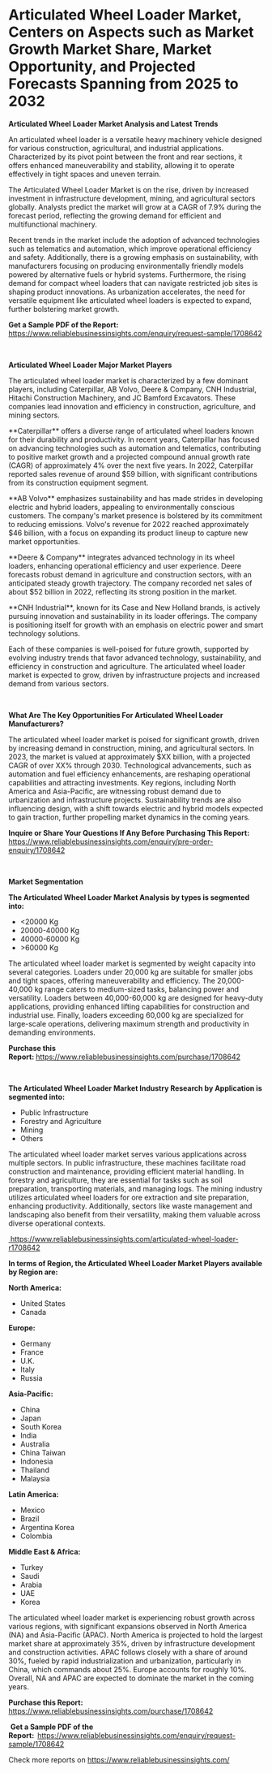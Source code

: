 <p><h1>Articulated Wheel Loader Market, Centers on Aspects such as Market Growth Market Share, Market Opportunity, and Projected Forecasts Spanning from 2025 to 2032</h1></p><p><strong>Articulated Wheel Loader Market Analysis and Latest Trends</strong></p>
<p><p>An articulated wheel loader is a versatile heavy machinery vehicle designed for various construction, agricultural, and industrial applications. Characterized by its pivot point between the front and rear sections, it offers enhanced maneuverability and stability, allowing it to operate effectively in tight spaces and uneven terrain.</p><p>The Articulated Wheel Loader Market is on the rise, driven by increased investment in infrastructure development, mining, and agricultural sectors globally. Analysts predict the market will grow at a CAGR of 7.9% during the forecast period, reflecting the growing demand for efficient and multifunctional machinery. </p><p>Recent trends in the market include the adoption of advanced technologies such as telematics and automation, which improve operational efficiency and safety. Additionally, there is a growing emphasis on sustainability, with manufacturers focusing on producing environmentally friendly models powered by alternative fuels or hybrid systems. Furthermore, the rising demand for compact wheel loaders that can navigate restricted job sites is shaping product innovations. As urbanization accelerates, the need for versatile equipment like articulated wheel loaders is expected to expand, further bolstering market growth.</p></p>
<p><strong>Get a Sample PDF of the Report:&nbsp;</strong> <a href="https://www.reliablebusinessinsights.com/enquiry/request-sample/1708642?utm_campaign=1789&utm_medium=2&utm_source=Github&utm_content=ia&utm_term=27032025&utm_id=articulated-wheel-loader">https://www.reliablebusinessinsights.com/enquiry/request-sample/1708642</a></p>
<p>&nbsp;</p>
<p><strong>Articulated Wheel Loader Major Market Players</strong></p>
<p><p>The articulated wheel loader market is characterized by a few dominant players, including Caterpillar, AB Volvo, Deere & Company, CNH Industrial, Hitachi Construction Machinery, and JC Bamford Excavators. These companies lead innovation and efficiency in construction, agriculture, and mining sectors.</p><p>**Caterpillar** offers a diverse range of articulated wheel loaders known for their durability and productivity. In recent years, Caterpillar has focused on advancing technologies such as automation and telematics, contributing to positive market growth and a projected compound annual growth rate (CAGR) of approximately 4% over the next five years. In 2022, Caterpillar reported sales revenue of around $59 billion, with significant contributions from its construction equipment segment.</p><p>**AB Volvo** emphasizes sustainability and has made strides in developing electric and hybrid loaders, appealing to environmentally conscious customers. The company's market presence is bolstered by its commitment to reducing emissions. Volvo's revenue for 2022 reached approximately $46 billion, with a focus on expanding its product lineup to capture new market opportunities.</p><p>**Deere & Company** integrates advanced technology in its wheel loaders, enhancing operational efficiency and user experience. Deere forecasts robust demand in agriculture and construction sectors, with an anticipated steady growth trajectory. The company recorded net sales of about $52 billion in 2022, reflecting its strong position in the market.</p><p>**CNH Industrial**, known for its Case and New Holland brands, is actively pursuing innovation and sustainability in its loader offerings. The company is positioning itself for growth with an emphasis on electric power and smart technology solutions.</p><p>Each of these companies is well-poised for future growth, supported by evolving industry trends that favor advanced technology, sustainability, and efficiency in construction and agriculture. The articulated wheel loader market is expected to grow, driven by infrastructure projects and increased demand from various sectors.</p></p>
<p>&nbsp;</p>
<p><strong>What Are The Key Opportunities For Articulated Wheel Loader Manufacturers?</strong></p>
<p><p>The articulated wheel loader market is poised for significant growth, driven by increasing demand in construction, mining, and agricultural sectors. In 2023, the market is valued at approximately $XX billion, with a projected CAGR of over XX% through 2030. Technological advancements, such as automation and fuel efficiency enhancements, are reshaping operational capabilities and attracting investments. Key regions, including North America and Asia-Pacific, are witnessing robust demand due to urbanization and infrastructure projects. Sustainability trends are also influencing design, with a shift towards electric and hybrid models expected to gain traction, further propelling market dynamics in the coming years.</p></p>
<p><strong>Inquire or Share Your Questions If Any Before Purchasing This Report:</strong> <a href="https://www.reliablebusinessinsights.com/enquiry/pre-order-enquiry/1708642?utm_campaign=1789&utm_medium=2&utm_source=Github&utm_content=ia&utm_term=27032025&utm_id=articulated-wheel-loader">https://www.reliablebusinessinsights.com/enquiry/pre-order-enquiry/1708642</a></p>
<p>&nbsp;</p>
<p><strong>Market Segmentation</strong></p>
<p><strong>The Articulated Wheel Loader Market Analysis by types is segmented into:</strong></p>
<p><ul><li><20000 Kg</li><li>20000-40000 Kg</li><li>40000-60000 Kg</li><li>>60000 Kg</li></ul></p>
<p><p>The articulated wheel loader market is segmented by weight capacity into several categories. Loaders under 20,000 kg are suitable for smaller jobs and tight spaces, offering maneuverability and efficiency. The 20,000-40,000 kg range caters to medium-sized tasks, balancing power and versatility. Loaders between 40,000-60,000 kg are designed for heavy-duty applications, providing enhanced lifting capabilities for construction and industrial use. Finally, loaders exceeding 60,000 kg are specialized for large-scale operations, delivering maximum strength and productivity in demanding environments.</p></p>
<p><strong>Purchase this Report:&nbsp;</strong><a href="https://www.reliablebusinessinsights.com/purchase/1708642?utm_campaign=1789&utm_medium=2&utm_source=Github&utm_content=ia&utm_term=27032025&utm_id=articulated-wheel-loader">https://www.reliablebusinessinsights.com/purchase/1708642</a></p>
<p>&nbsp;</p>
<p><strong>The Articulated Wheel Loader Market Industry Research by Application is segmented into:</strong></p>
<p><ul><li>Public Infrastructure</li><li>Forestry and Agriculture</li><li>Mining</li><li>Others</li></ul></p>
<p><p>The articulated wheel loader market serves various applications across multiple sectors. In public infrastructure, these machines facilitate road construction and maintenance, providing efficient material handling. In forestry and agriculture, they are essential for tasks such as soil preparation, transporting materials, and managing logs. The mining industry utilizes articulated wheel loaders for ore extraction and site preparation, enhancing productivity. Additionally, sectors like waste management and landscaping also benefit from their versatility, making them valuable across diverse operational contexts.</p></p>
<p><a href="https://www.reliablebusinessinsights.com/articulated-wheel-loader-r1708642?utm_campaign=1789&utm_medium=2&utm_source=Github&utm_content=ia&utm_term=27032025&utm_id=articulated-wheel-loader">&nbsp;https://www.reliablebusinessinsights.com/articulated-wheel-loader-r1708642</a></p>
<p><strong>In terms of Region, the Articulated Wheel Loader Market Players available by Region are:</strong></p>
<p>
    <p> <strong> North America: </strong>
        <ul>
            <li>United States</li>
            <li>Canada</li>
        </ul>
        </p> 
    <p> <strong> Europe: </strong>
        <ul>
            <li>Germany</li>
            <li>France</li>
            <li>U.K.</li>
            <li>Italy</li>
            <li>Russia</li>
        </ul>
        </p> 
    <p> <strong> Asia-Pacific: </strong>
        <ul>
            <li>China</li>
            <li>Japan</li>
            <li>South Korea</li>
            <li>India</li>
            <li>Australia</li>
            <li>China Taiwan</li>
            <li>Indonesia</li>
            <li>Thailand</li>
            <li>Malaysia</li>
        </ul>
        </p> 
    <p> <strong> Latin America: </strong>
        <ul>
            <li>Mexico</li>
            <li>Brazil</li>
            <li>Argentina Korea</li>
            <li>Colombia</li>
        </ul>
        </p> 
    <p> <strong> Middle East & Africa: </strong>
        <ul>
            <li>Turkey</li>
            <li>Saudi</li>
            <li>Arabia</li>
            <li>UAE</li>
            <li>Korea</li>
        </ul>
    </p>
    </p>
<p><p>The articulated wheel loader market is experiencing robust growth across various regions, with significant expansions observed in North America (NA) and Asia-Pacific (APAC). North America is projected to hold the largest market share at approximately 35%, driven by infrastructure development and construction activities. APAC follows closely with a share of around 30%, fueled by rapid industrialization and urbanization, particularly in China, which commands about 25%. Europe accounts for roughly 10%. Overall, NA and APAC are expected to dominate the market in the coming years.</p></p>
<p><strong>Purchase this Report: </strong><a href="https://www.reliablebusinessinsights.com/purchase/1708642?utm_campaign=1789&utm_medium=2&utm_source=Github&utm_content=ia&utm_term=27032025&utm_id=articulated-wheel-loader">https://www.reliablebusinessinsights.com/purchase/1708642</a></p>
<p>&nbsp;<strong>Get a Sample PDF of the Report:&nbsp;&nbsp;</strong><a href="https://www.reliablebusinessinsights.com/enquiry/request-sample/1708642?utm_campaign=1789&utm_medium=2&utm_source=Github&utm_content=ia&utm_term=27032025&utm_id=articulated-wheel-loader">https://www.reliablebusinessinsights.com/enquiry/request-sample/1708642</a></p>
<p><strong></strong></p>
<p>Check more reports on <a href="https://www.reliablebusinessinsights.com/?utm_campaign=1789&utm_medium=2&utm_source=Github&utm_content=ia&utm_term=27032025&utm_id=articulated-wheel-loader">https://www.reliablebusinessinsights.com/</a></p>